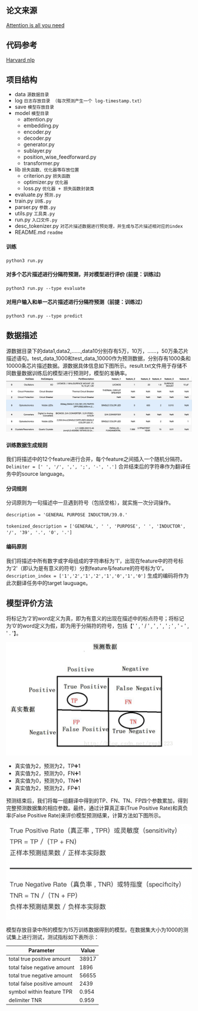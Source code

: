 ## 论文来源

[Attention is all you need](https://arxiv.org/abs/1706.03762)

## 代码参考

[Harvard nlp](http://nlp.seas.harvard.edu/2018/04/03/attention.html)

## 项目结构

- data `源数据目录`
- log  `日志存放目录 （每次预测产生一个 log-timestamp.txt）`
- save `模型存放目录`
- model `模型目录`
    - attention.py
    - embedding.py
    - encoder.py
    - decoder.py
    - generator.py
    - sublayer.py
    - position_wise_feedforward.py
    - transformer.py
- lib  `损失函数、优化器等存放位置`
    - criterion.py `损失函数`
    - optimizer.py `优化器`
    - loss.py `优化器 + 损失函数封装类`
- evaluate.py `预测.py`
- train.py `训练.py`
- parser.py `参数.py`
- utils.py `工具类.py`
- run.py `入口文件.py`
- desc_tokenizer.py `对芯片描述数据进行预处理，并生成与芯片描述相对应的index`
- README.md `readme`

#### 训练
`python3 run.py`

#### 对多个芯片描述进行分隔符预测，并对模型进行评价 (前提：训练过)
`python3 run.py --type evaluate`

#### 对用户输入和单一芯片描述进行分隔符预测（前提：训练过）
`python3 run.py --type predict`

## 数据描述
源数据目录下的data1,data2,……,data10分别存有5万，10万，……，50万条芯片描述语句。test_data_1000和test_data_10000作为预测数据，分别存有1000条和10000条芯片描述数据。源数据具体信息如下图所示。result.txt文件用于存储不同数量数据训练后的模型进行预测时，模型的准确率。
![image](https://github.com/Brauntt/delimiter_prediction/raw/master/IMG/1.png)
#### 训练数据生成规则
我们将描述中的12个feature进行合并，每个feature之间插入一个随机分隔符。
`Delimiter = [' ', '/', ',', ';', '-', '.']`
合并结束后的字符串作为翻译任务中的source language。
#### 分词规则
分词原则为一句描述中一旦遇到符号（包括空格），就实施一次分词操作。

`description = 'GENERAL PURPOSE INDUCTOR/39.0.'`

`tokenized_description = ['GENERAL', ' ', 'PURPOSE', ' ', 'INDUCTOR', '/', '39', '.', '0', '.']`
#### 编码原则
我们将描述中所有数字或字母组成的字符串标为'1'，出现在feature中的符号标为'2'（即认为是有意义的符号）分割feature与feature的符号标为'0'。
`description_index = ['1','2','1','2','1','0','1','0']`
生成的编码将作为此次翻译任务中的target lauguage。

## 模型评价方法
将标记为‘2’的word定义为真，即为有意义的出现在描述中的标点符号；将标记为‘0’的word定义为假，即为用于分隔符的符号，包括【'  ' , ' / ' , ' , ' , ' ; ' , ' - ' , ' . '】。

![image](https://github.com/Brauntt/delimiter_prediction/raw/master/IMG/2.png)

- 真实值为2，预测为2，TP➕1
- 真实值为2，预测为0，FN➕1
- 真实值为0，预测为0，TN➕1
- 真实值为2，预测为2，FP➕1

预测结束后，我们将每一组翻译中得到的TP、FN、TN、FP四个参数累加，得到完整预测数据集的相应参数。最终，通过计算真正率(True Positive Rate)和真负率(False Positive Rate)来评价模型预测结果，计算方法如下图所示。

![image](https://github.com/Brauntt/delimiter_prediction/raw/master/IMG/3.png)

模型存放目录中所的模型为15万训练数据得到的模型。在数据集大小为1000的测试集上进行测试，测试指标如下表所示：

Parameter | Value
----------| -----
total true positive amount  |  38917 
total false negative amount |  1896
total true negative amount  |  56655
total false positive amount |  2439
symbol within feature TPR   |  0.954
delimiter TNR               |  0.959
 
